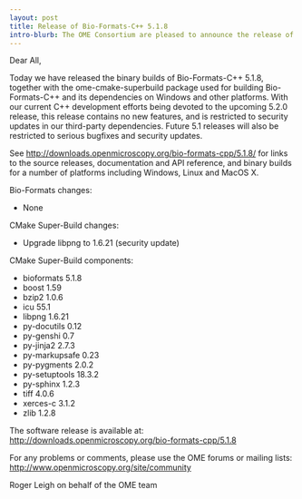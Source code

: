 ```yaml
---
layout: post
title: Release of Bio-Formats-C++ 5.1.8
intro-blurb: The OME Consortium are pleased to announce the release of Bio-Formats-C++ 5.1.8
---
```

Dear All,

Today we have released the binary builds of Bio-Formats-C++ 5.1.8, together with the ome-cmake-superbuild package used for building Bio-Formats-C++ and its dependencies on Windows and other platforms.  With our current C++ development efforts being devoted to the upcoming 5.2.0 release, this release contains no new features, and is restricted to security updates in our third-party dependencies.  Future 5.1 releases will also be restricted to serious bugfixes and security updates.

See http://downloads.openmicroscopy.org/bio-formats-cpp/5.1.8/ for links to the source releases, documentation and API reference, and binary builds for a number of platforms including Windows, Linux and MacOS X.

Bio-Formats changes:

- None

CMake Super-Build changes:

- Upgrade libpng to 1.6.21 (security update)

CMake Super-Build components:

-  bioformats 5.1.8
-  boost 1.59
-  bzip2 1.0.6
-  icu 55.1
-  libpng 1.6.21
-  py-docutils 0.12
-  py-genshi 0.7
-  py-jinja2 2.7.3
-  py-markupsafe 0.23
-  py-pygments 2.0.2
-  py-setuptools 18.3.2
-  py-sphinx 1.2.3
-  tiff 4.0.6
-  xerces-c 3.1.2
-  zlib 1.2.8

The software release is available at: http://downloads.openmicroscopy.org/bio-formats-cpp/5.1.8

For any problems or comments, please use the OME forums or mailing lists: http://www.openmicroscopy.org/site/community

Roger Leigh
on behalf of the OME team
